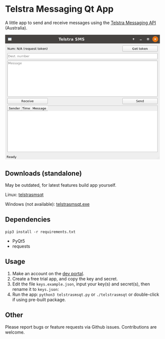 # Telstra Messaging Qt App

A little app to send and receive messages using the [Telstra Messaging API](https://www.telstra.com.au/business-enterprise/solutions/mobility-solutions/mobile-messaging/messaging-api) (Australia).

![](screenshot.png)

## Downloads (standalone)
May be outdated, for latest features build app yourself.

Linux: [telstrasmsqt](dist/telstrasmsqt)

Windows (not available): [telstrasmsqt.exe](dist/telstrasmsqt.exe)

## Dependencies
`pip3 install -r requirements.txt`
- PyQt5
- requests

## Usage
1. Make an account on the [dev portal](https://dev.telstra.com/). 
2. Create a free trial app, and copy the key and secret.
3. Edit the file `keys.example.json`,  input your key(s) and secret(s), then rename it to `keys.json`:
4. Run the app: `python3 telstrasmsqt.py` or `./telstrasmsqt` or double-click if using pre-built package.

## Other
Please report bugs or feature requests via Github issues. Contributions are welcome.